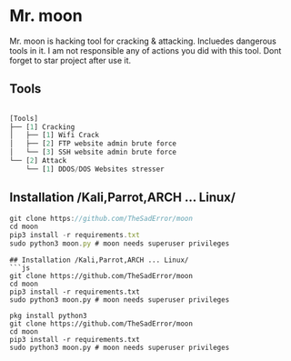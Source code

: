 # Mr. moon
Mr. moon is hacking tool for cracking &amp; attacking. Incluedes dangerous tools in it. I am not responsible any of actions you did with this tool. Dont forget to star project after use it.

## Tools
```js
    
[Tools]
├── [1] Cracking
│   ├── [1] Wifi Crack
│   ├── [2] FTP website admin brute force
│   └── [3] SSH website admin brute force
└── [2] Attack
    └── [1] DDOS/DOS Websites stresser
```
## Installation /Kali,Parrot,ARCH ... Linux/
```js
git clone https://github.com/TheSadError/moon
cd moon
pip3 install -r requirements.txt
sudo python3 moon.py # moon needs superuser privileges
```

```
## Installation /Kali,Parrot,ARCH ... Linux/
```js
git clone https://github.com/TheSadError/moon
cd moon
pip3 install -r requirements.txt
sudo python3 moon.py # moon needs superuser privileges
```
```
pkg install python3
git clone https://github.com/TheSadError/moon
cd moon
pip3 install -r requirements.txt
sudo python3 moon.py # moon needs superuser privileges
```
